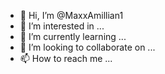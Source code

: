 - 👋 Hi, I’m @MaxxAmillian1
- 👀 I’m interested in ...
- 🌱 I’m currently learning ...
- 💞️ I’m looking to collaborate on ...
- 📫 How to reach me ...

<!---
MaxxAmillian1/MaxxAmillian1 is a ✨ special ✨ repository because its `README.md` (this file) appears on your GitHub profile.
You can click the Preview link to take a look at your changes.
--
hi im maxxamillian1 and im interested in computer software. im currently learning how to code.
im looking to learn more than just coding. the experience in itself has already been challenging to say the least.
im open to all advice but not open to the rabbithole. 
